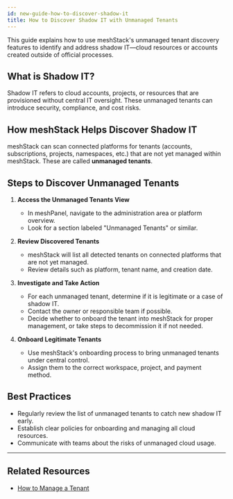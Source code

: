 ```yaml
---
id: new-guide-how-to-discover-shadow-it
title: How to Discover Shadow IT with Unmanaged Tenants
---
```


This guide explains how to use meshStack's unmanaged tenant discovery features to identify and address shadow IT—cloud resources or accounts created outside of official processes.

## What is Shadow IT?
Shadow IT refers to cloud accounts, projects, or resources that are provisioned without central IT oversight. These unmanaged tenants can introduce security, compliance, and cost risks.

## How meshStack Helps Discover Shadow IT
meshStack can scan connected platforms for tenants (accounts, subscriptions, projects, namespaces, etc.) that are not yet managed within meshStack. These are called **unmanaged tenants**.

## Steps to Discover Unmanaged Tenants

1. **Access the Unmanaged Tenants View**
   - In meshPanel, navigate to the administration area or platform overview.
   - Look for a section labeled "Unmanaged Tenants" or similar.

2. **Review Discovered Tenants**
   - meshStack will list all detected tenants on connected platforms that are not yet managed.
   - Review details such as platform, tenant name, and creation date.

3. **Investigate and Take Action**
   - For each unmanaged tenant, determine if it is legitimate or a case of shadow IT.
   - Contact the owner or responsible team if possible.
   - Decide whether to onboard the tenant into meshStack for proper management, or take steps to decommission it if not needed.

4. **Onboard Legitimate Tenants**
   - Use meshStack's onboarding process to bring unmanaged tenants under central control.
   - Assign them to the correct workspace, project, and payment method.

## Best Practices

- Regularly review the list of unmanaged tenants to catch new shadow IT early.
- Establish clear policies for onboarding and managing all cloud resources.
- Communicate with teams about the risks of unmanaged cloud usage.

---

## Related Resources

- [How to Manage a Tenant](./new-guide-how-to-manage-a-tenant.md)
